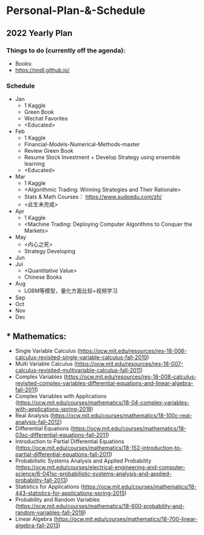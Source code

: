 # Personal-Plan-&-Schedule


## 2022 Yearly Plan

### Things to do (currently off the agenda):
* Books: 
* https://nndl.github.io/

### Schedule
* Jan
  * 1 Kaggle
  * Green Book 
  * Wechat Favorites
  * \<Educated\>
* Feb
  * 1 Kaggle
  * Financial-Models-Numerical-Methods-master
  * Review Green Book
  * Resume Stock Investment + Develop Strategy using ensemble learning
  * \<Educated>
* Mar
  * 1 Kaggle
  * \<Algorithmic Trading: Winning Strategies and Their Rationale>
  * Stats & Math Courses： https://www.sudoedu.com/zh/
  * \<此生未完成>
* Apr
  * 1 Kaggle 
  * \<Machine Trading: Deploying Computer Algorithms to Conquer the Markets>
* May
  * \<内心之死>
  * Strategy Developing
* Jun
* Jul
  * \<Quantitative Value>
  * Chinese Books
* Aug
  * LGBM等模型，量化方面比较+视频学习
* Sep
* Oct
* Nov
* Dec


## * Mathematics:
  * Single Variable Calculus (https://ocw.mit.edu/resources/res-18-006-calculus-revisited-single-variable-calculus-fall-2010)
  * Multi Variable Calculus (https://ocw.mit.edu/resources/res-18-007-calculus-revisited-multivariable-calculus-fall-2011)
  * Complex Variables (https://ocw.mit.edu/resources/res-18-008-calculus-revisited-complex-variables-differential-equations-and-linear-algebra-fall-2011)
  * Complex Variables with Applications (https://ocw.mit.edu/courses/mathematics/18-04-complex-variables-with-applications-spring-2018)
  * Real Analysis (https://ocw.mit.edu/courses/mathematics/18-100c-real-analysis-fall-2012)
  * Differential Equations (https://ocw.mit.edu/courses/mathematics/18-03sc-differential-equations-fall-2011)
  * Introduction to Partial Differential Equations (https://ocw.mit.edu/courses/mathematics/18-152-introduction-to-partial-differential-equations-fall-2011)
  * Probabilistic Systems Analysis and Applied Probability (https://ocw.mit.edu/courses/electrical-engineering-and-computer-science/6-041sc-probabilistic-systems-analysis-and-applied-probability-fall-2013)
  * Statistics for Applications (https://ocw.mit.edu/courses/mathematics/18-443-statistics-for-applications-spring-2015)
  * Probability and Random Variables (https://ocw.mit.edu/courses/mathematics/18-600-probability-and-random-variables-fall-2019)
  * Linear Algebra (https://ocw.mit.edu/courses/mathematics/18-700-linear-algebra-fall-2013)


